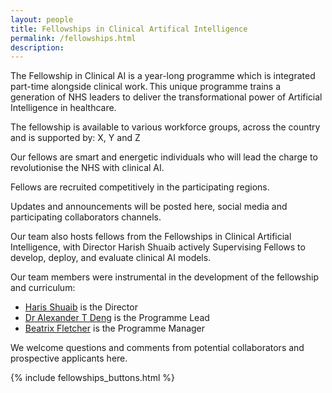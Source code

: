 ```yaml
---
layout: people
title: Fellowships in Clinical Artifical Intelligence
permalink: /fellowships.html
description:
---
```


The Fellowship in Clinical AI is a year-long programme which is integrated part-time alongside clinical work. This unique programme trains a generation of NHS leaders to deliver the transformational power of Artificial Intelligence in healthcare.     

The fellowship is available to various workforce groups, across the country and is supported by: X, Y and Z  

Our fellows are smart and energetic individuals who will lead the charge to revolutionise the NHS with clinical AI.  

Fellows are recruited competitively in the participating regions.  

Updates and announcements will be posted here, social media and participating collaborators channels.  

Our team also hosts fellows from the Fellowships in Clinical Artificial Intelligence, with Director Harish Shuaib actively Supervising Fellows to develop, deploy, and evaluate clinical AI models. 

Our team members were instrumental in the development of the fellowship and curriculum: 
- [Haris Shuaib](/team_member/haris.html) is the Director
- [Dr Alexander T Deng](/team_member/alex.html) is the Programme Lead
- [Beatrix Fletcher](/team_member/beatrix.html) is the Programme Manager

We welcome questions and comments from potential collaborators and prospective applicants here. 

{% include fellowships_buttons.html %}

